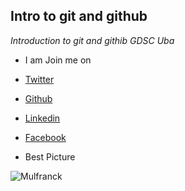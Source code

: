 ## Intro to git and github
_Introduction to git and githib GDSC Uba_

- I am
Join me on
- [Twitter](http://twitter/mulfranck)
- [Github](github.com/mulfranck)
- [Linkedin](http://linkedin.com/in/mulfranck)
- [Facebook](https://www.facebook.com/mulfranck)

- Best Picture

![Mulfranck]()
